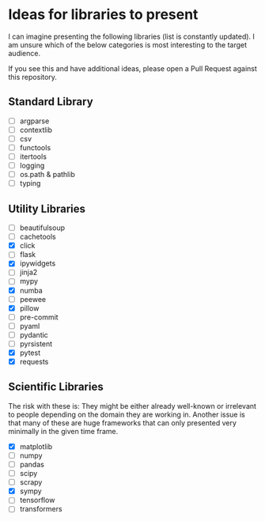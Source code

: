 # Ideas for libraries to present

I can imagine presenting the following libraries (list is constantly updated).
I am unsure which of the below categories is most interesting to the target
audience.

If you see this and have additional ideas, please open a Pull Request against
this repository.

## Standard Library

* [ ] argparse
* [ ] contextlib
* [ ] csv
* [ ] functools
* [ ] itertools
* [ ] logging
* [ ] os.path & pathlib
* [ ] typing

## Utility Libraries

* [ ] beautifulsoup
* [ ] cachetools
* [x] click
* [ ] flask
* [x] ipywidgets
* [ ] jinja2
* [ ] mypy
* [x] numba
* [ ] peewee
* [x] pillow
* [ ] pre-commit
* [ ] pyaml
* [ ] pydantic
* [ ] pyrsistent
* [x] pytest
* [x] requests

## Scientific Libraries

The risk with these is: They might be either already well-known or irrelevant to people depending on the domain they are working in. Another issue is that many of these are huge frameworks that can only presented very minimally in the given time frame.

* [x] matplotlib
* [ ] numpy
* [ ] pandas
* [ ] scipy
* [ ] scrapy
* [x] sympy
* [ ] tensorflow
* [ ] transformers
